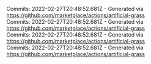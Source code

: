Commits: 2022-02-27T20:48:52.681Z - Generated via https://github.com/marketplace/actions/artificial-grass
<br>
Commits: 2022-02-27T20:48:52.681Z - Generated via https://github.com/marketplace/actions/artificial-grass
<br>
Commits: 2022-02-27T20:48:52.681Z - Generated via https://github.com/marketplace/actions/artificial-grass
<br>
Commits: 2022-02-27T20:48:52.681Z - Generated via https://github.com/marketplace/actions/artificial-grass
<br>

